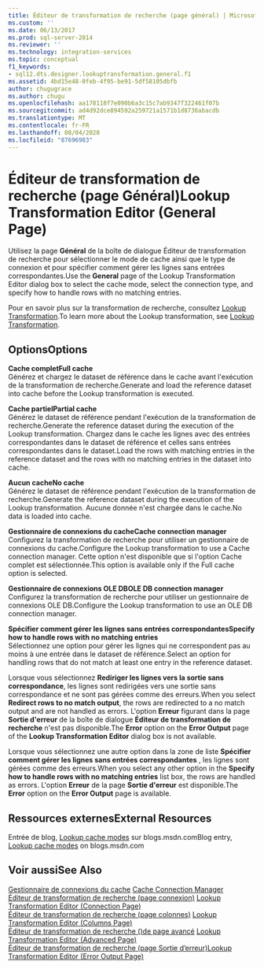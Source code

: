 ```yaml
---
title: Éditeur de transformation de recherche (page général) | Microsoft Docs
ms.custom: ''
ms.date: 06/13/2017
ms.prod: sql-server-2014
ms.reviewer: ''
ms.technology: integration-services
ms.topic: conceptual
f1_keywords:
- sql12.dts.designer.lookuptransformation.general.f1
ms.assetid: 4bd15e48-0feb-4f95-be91-5df58105dbfb
author: chugugrace
ms.author: chugu
ms.openlocfilehash: aa178118f7e090b6a3c15c7ab9347f322461f07b
ms.sourcegitcommit: ad4d92dce894592a259721a1571b1d8736abacdb
ms.translationtype: MT
ms.contentlocale: fr-FR
ms.lasthandoff: 08/04/2020
ms.locfileid: "87696983"
---
```

# <a name="lookup-transformation-editor-general-page"></a><span data-ttu-id="4e009-102">Éditeur de transformation de recherche (page Général)</span><span class="sxs-lookup"><span data-stu-id="4e009-102">Lookup Transformation Editor (General Page)</span></span>
  <span data-ttu-id="4e009-103">Utilisez la page **Général** de la boîte de dialogue Éditeur de transformation de recherche pour sélectionner le mode de cache ainsi que le type de connexion et pour spécifier comment gérer les lignes sans entrées correspondantes.</span><span class="sxs-lookup"><span data-stu-id="4e009-103">Use the **General** page of the Lookup Transformation Editor dialog box to select the cache mode, select the connection type, and specify how to handle rows with no matching entries.</span></span>  
  
 <span data-ttu-id="4e009-104">Pour en savoir plus sur la transformation de recherche, consultez [Lookup Transformation](data-flow/transformations/lookup-transformation.md).</span><span class="sxs-lookup"><span data-stu-id="4e009-104">To learn more about the Lookup transformation, see [Lookup Transformation](data-flow/transformations/lookup-transformation.md).</span></span>  
  
## <a name="options"></a><span data-ttu-id="4e009-105">Options</span><span class="sxs-lookup"><span data-stu-id="4e009-105">Options</span></span>  
 <span data-ttu-id="4e009-106">**Cache complet**</span><span class="sxs-lookup"><span data-stu-id="4e009-106">**Full cache**</span></span>  
 <span data-ttu-id="4e009-107">Générez et chargez le dataset de référence dans le cache avant l'exécution de la transformation de recherche.</span><span class="sxs-lookup"><span data-stu-id="4e009-107">Generate and load the reference dataset into cache before the Lookup transformation is executed.</span></span>  
  
 <span data-ttu-id="4e009-108">**Cache partiel**</span><span class="sxs-lookup"><span data-stu-id="4e009-108">**Partial cache**</span></span>  
 <span data-ttu-id="4e009-109">Générez le dataset de référence pendant l'exécution de la transformation de recherche.</span><span class="sxs-lookup"><span data-stu-id="4e009-109">Generate the reference dataset during the execution of the Lookup transformation.</span></span> <span data-ttu-id="4e009-110">Chargez dans le cache les lignes avec des entrées correspondantes dans le dataset de référence et celles sans entrées correspondantes dans le dataset.</span><span class="sxs-lookup"><span data-stu-id="4e009-110">Load the rows with matching entries in the reference dataset and the rows with no matching entries in the dataset into cache.</span></span>  
  
 <span data-ttu-id="4e009-111">**Aucun cache**</span><span class="sxs-lookup"><span data-stu-id="4e009-111">**No cache**</span></span>  
 <span data-ttu-id="4e009-112">Générez le dataset de référence pendant l'exécution de la transformation de recherche.</span><span class="sxs-lookup"><span data-stu-id="4e009-112">Generate the reference dataset during the execution of the Lookup transformation.</span></span> <span data-ttu-id="4e009-113">Aucune donnée n'est chargée dans le cache.</span><span class="sxs-lookup"><span data-stu-id="4e009-113">No data is loaded into cache.</span></span>  
  
 <span data-ttu-id="4e009-114">**Gestionnaire de connexions du cache**</span><span class="sxs-lookup"><span data-stu-id="4e009-114">**Cache connection manager**</span></span>  
 <span data-ttu-id="4e009-115">Configurez la transformation de recherche pour utiliser un gestionnaire de connexions du cache.</span><span class="sxs-lookup"><span data-stu-id="4e009-115">Configure the Lookup transformation to use a Cache connection manager.</span></span> <span data-ttu-id="4e009-116">Cette option n'est disponible que si l'option Cache complet est sélectionnée.</span><span class="sxs-lookup"><span data-stu-id="4e009-116">This option is available only if the Full cache option is selected.</span></span>  
  
 <span data-ttu-id="4e009-117">**Gestionnaire de connexions OLE DB**</span><span class="sxs-lookup"><span data-stu-id="4e009-117">**OLE DB connection manager**</span></span>  
 <span data-ttu-id="4e009-118">Configurez la transformation de recherche pour utiliser un gestionnaire de connexions OLE DB.</span><span class="sxs-lookup"><span data-stu-id="4e009-118">Configure the Lookup transformation to use an OLE DB connection manager.</span></span>  
  
 <span data-ttu-id="4e009-119">**Spécifier comment gérer les lignes sans entrées correspondantes**</span><span class="sxs-lookup"><span data-stu-id="4e009-119">**Specify how to handle rows with no matching entries**</span></span>  
 <span data-ttu-id="4e009-120">Sélectionnez une option pour gérer les lignes qui ne correspondent pas au moins à une entrée dans le dataset de référence.</span><span class="sxs-lookup"><span data-stu-id="4e009-120">Select an option for handling rows that do not match at least one entry in the reference dataset.</span></span>  
  
 <span data-ttu-id="4e009-121">Lorsque vous sélectionnez **Rediriger les lignes vers la sortie sans correspondance**, les lignes sont redirigées vers une sortie sans correspondance et ne sont pas gérées comme des erreurs.</span><span class="sxs-lookup"><span data-stu-id="4e009-121">When you select **Redirect rows to no match output**, the rows are redirected to a no match output and are not handled as errors.</span></span> <span data-ttu-id="4e009-122">L'option **Erreur** figurant dans la page **Sortie d'erreur** de la boîte de dialogue **Éditeur de transformation de recherche** n'est pas disponible.</span><span class="sxs-lookup"><span data-stu-id="4e009-122">The **Error** option on the **Error Output** page of the **Lookup Transformation Editor** dialog box is not available.</span></span>  
  
 <span data-ttu-id="4e009-123">Lorsque vous sélectionnez une autre option dans la zone de liste **Spécifier comment gérer les lignes sans entrées correspondantes** , les lignes sont gérées comme des erreurs.</span><span class="sxs-lookup"><span data-stu-id="4e009-123">When you select any other option in the **Specify how to handle rows with no matching entries** list box, the rows are handled as errors.</span></span> <span data-ttu-id="4e009-124">L'option **Erreur** de la page **Sortie d'erreur** est disponible.</span><span class="sxs-lookup"><span data-stu-id="4e009-124">The **Error** option on the **Error Output** page is available.</span></span>  
  
## <a name="external-resources"></a><span data-ttu-id="4e009-125">Ressources externes</span><span class="sxs-lookup"><span data-stu-id="4e009-125">External Resources</span></span>  
 <span data-ttu-id="4e009-126">Entrée de blog, [Lookup cache modes](https://go.microsoft.com/fwlink/?LinkId=219518) sur blogs.msdn.com</span><span class="sxs-lookup"><span data-stu-id="4e009-126">Blog entry, [Lookup cache modes](https://go.microsoft.com/fwlink/?LinkId=219518) on blogs.msdn.com</span></span>  
  
## <a name="see-also"></a><span data-ttu-id="4e009-127">Voir aussi</span><span class="sxs-lookup"><span data-stu-id="4e009-127">See Also</span></span>  
 <span data-ttu-id="4e009-128">[Gestionnaire de connexions du cache](connection-manager/cache-connection-manager.md) </span><span class="sxs-lookup"><span data-stu-id="4e009-128">[Cache Connection Manager](connection-manager/cache-connection-manager.md) </span></span>  
 <span data-ttu-id="4e009-129">[Éditeur de transformation de recherche &#40;page connexion&#41;](../../2014/integration-services/lookup-transformation-editor-connection-page.md) </span><span class="sxs-lookup"><span data-stu-id="4e009-129">[Lookup Transformation Editor &#40;Connection Page&#41;](../../2014/integration-services/lookup-transformation-editor-connection-page.md) </span></span>  
 <span data-ttu-id="4e009-130">[Éditeur de transformation de recherche &#40;page colonnes&#41;](../../2014/integration-services/lookup-transformation-editor-columns-page.md) </span><span class="sxs-lookup"><span data-stu-id="4e009-130">[Lookup Transformation Editor &#40;Columns Page&#41;](../../2014/integration-services/lookup-transformation-editor-columns-page.md) </span></span>  
 <span data-ttu-id="4e009-131">[Éditeur de transformation de recherche &#40;&#41;de page avancé](../../2014/integration-services/lookup-transformation-editor-advanced-page.md) </span><span class="sxs-lookup"><span data-stu-id="4e009-131">[Lookup Transformation Editor &#40;Advanced Page&#41;](../../2014/integration-services/lookup-transformation-editor-advanced-page.md) </span></span>  
 [<span data-ttu-id="4e009-132">Éditeur de transformation de recherche &#40;page Sortie d’erreur&#41;</span><span class="sxs-lookup"><span data-stu-id="4e009-132">Lookup Transformation Editor &#40;Error Output Page&#41;</span></span>](../../2014/integration-services/lookup-transformation-editor-error-output-page.md)  
  
  
